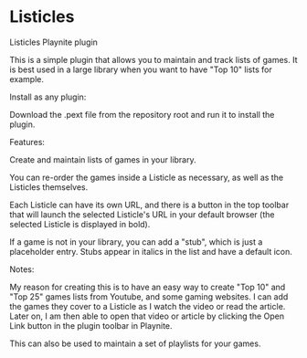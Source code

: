# Listicles
 Listicles Playnite plugin

This is a simple plugin that allows you to maintain and track lists of games.
It is best used in a large library when you want to have "Top 10" lists for example.
 
Install as any plugin:

Download the .pext file from the repository root and run it to install the plugin.

Features:

Create and maintain lists of games in your library.

You can re-order the games inside a Listicle as necessary, as well as the Listicles themselves.

Each Listicle can have its own URL, and there is a button in the top toolbar that will launch the selected Listicle's URL in your default browser (the selected Listicle is displayed in bold).

If a game is not in your library, you can add a "stub", which is just a placeholder entry. Stubs appear in italics in the list and have a default icon.

Notes:

My reason for creating this is to have an easy way to create "Top 10" and "Top 25" games lists from Youtube, and some gaming websites. I can add the games they cover to a Listicle as I watch the video or read the article. Later on, I am then able to open that video or article by clicking the Open Link button in the plugin toolbar in Playnite.

This can also be used to maintain a set of playlists for your games.
